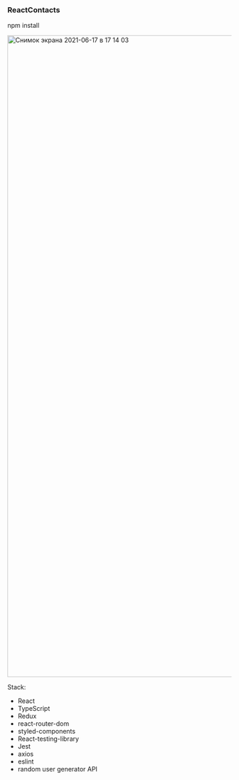 ### ReactContacts

npm install

<img width="1440" alt="Снимок экрана 2021-06-17 в 17 14 03" src="https://user-images.githubusercontent.com/33845587/122413941-6f544a00-cf8f-11eb-8fae-98c2ace4b349.png">

Stack:

- React
- TypeScript
- Redux
- react-router-dom
- styled-components
- React-testing-library
- Jest
- axios
- eslint
- random user generator API
